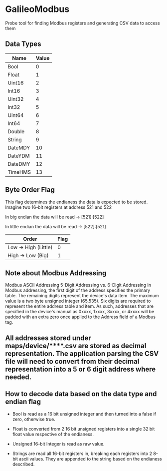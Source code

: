 # GalileoModbus
Probe tool for finding Modbus registers and generating CSV data to access them


## Data Types

| Name | Value |
| ----------- | ------------- |
| Bool | 0 |
| Float | 1 |
| Uint16 | 2 |
| Int16 |  3 |
| Uint32 | 4 |
| Int32 |  5 |
| Uint64 | 6 |
| Int64 |  7 |
| Double | 8 |
| String |  9 |
| DateMDY | 10 |
| DateYDM | 11 |
| DateDMY | 12 |
| TimeHMS | 13 |


## Byte Order Flag
This flag determines the endianess the data is expected to be stored.
Imagine two 16-bit registers at address 521 and 522

In big endian the data will be read ->  [521]:[522]

In little endian the data will be read ->  [522]:[521]

| Order | Flag |
| -------- | -------- |
| Low -> High (Little) | 0 |
|  High -> Low (Big) | 1 |

## Note about Modbus Addressing
Modbus ASCII Addressing
5-Digit Addressing vs. 6-Digit Addressing
In Modbus addressing, the first digit of the address specifies the primary table. The remaining digits represent
the device's data item. The maximum value is a two byte unsigned integer (65,535). Six digits are required to
represent the entire address table and item. As such, addresses that are specified in the device's manual as
0xxxx, 1xxxx, 3xxxx, or 4xxxx will be padded with an extra zero once applied to the Address field of a Modbus
tag.

## All addresses stored under maps/device/****.csv are stored as decimal representation. The application parsing the CSV file will need to convert from their decimal representation into a 5 or 6 digit address where needed.



##  How to decode data based on the data type and endian flag
- Bool is read as a 16 bit unsigned integer and then turned into a false if zero, otherwise true.
- Float is converted from 2 16 bit unsigned registers into a single 32 bit float value respective of the endianess.

- Unsigned 16-bit Integer is read as raw value.

- Strings are read all 16-bit registers in, breaking each registers into 2 8-bit ascii values. They are appended to the string based on the endianess described.



